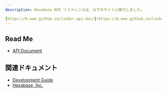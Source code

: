 ```yaml
---
description: Hexabase API リファレンスは、以下のサイトに移行しました。

[https://b-eee.github.io/linker-api-doc/](https://b-eee.github.io/linker-api-doc/)
---
```


## Read Me

- [API Document](https://b-eee.github.io/linker-api-doc/)

## 関連ドキュメント

- [Development Guide](https://b-eee.github.io/development_guide/)
- [Hexabase, Inc.](https://www.hexabase.com/)
